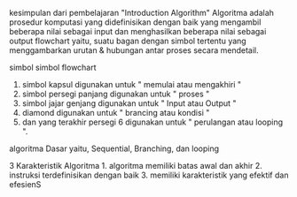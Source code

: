 kesimpulan dari pembelajaran "Introduction Algorithm" 
Algoritma adalah prosedur komputasi yang didefinisikan dengan baik yang mengambil beberapa nilai sebagai input dan menghasilkan beberapa nilai sebagai output 
flowchart yaitu, suatu bagan dengan simbol tertentu yang menggambarkan urutan & hubungan antar proses secara mendetail. 

simbol simbol flowchart 
1. simbol kapsul digunakan untuk " memulai atau mengakhiri "
2. simbol persegi panjang digunakan untuk  " proses "
3. simbol jajar genjang digunakan untuk " Input atau Output "
4. diamond digunakan untuk  " brancing atau kondisi "
5. dan yang terakhir persegi 6 digunakan untuk " perulangan atau looping ".

algoritma Dasar yaitu, Sequential, Branching, dan looping 

3 Karakteristik Algoritma
    1. algoritma memiliki batas awal dan akhir 
    2. instruksi terdefinisikan dengan baik 
    3. memiliki karakteristik yang efektif dan efesienS